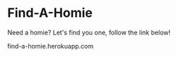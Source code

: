 # Find-A-Homie

Need a homie? Let's find you one, follow the link below!

find-a-homie.herokuapp.com
